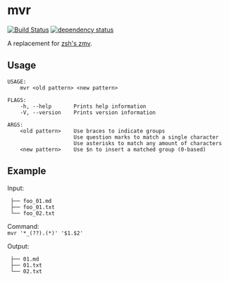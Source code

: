 # mvr
[![Build Status](https://travis-ci.org/jeremystucki/mvr.svg?branch=master)](https://travis-ci.org/jeremystucki/mvr)
[![dependency status](https://deps.rs/repo/github/jeremystucki/mvr/status.svg)](https://deps.rs/repo/github/jeremystucki/mvr)

A replacement for [zsh's zmv](http://zsh.sourceforge.net/Doc/Release/User-Contributions.html#index-zmv).

## Usage
```
USAGE:
    mvr <old pattern> <new pattern>

FLAGS:
    -h, --help       Prints help information
    -V, --version    Prints version information

ARGS:
    <old pattern>    Use braces to indicate groups
                     Use question marks to match a single character
                     Use asterisks to match any amount of characters
    <new pattern>    Use $n to insert a matched group (0-based)
```

## Example

Input:  
```
 ├── foo_01.md
 ├── foo_01.txt
 └── foo_02.txt
```

Command:  
`mvr '*_(??).(*)' '$1.$2'`

Output:  
```
 ├── 01.md
 ├── 01.txt
 └── 02.txt
```
